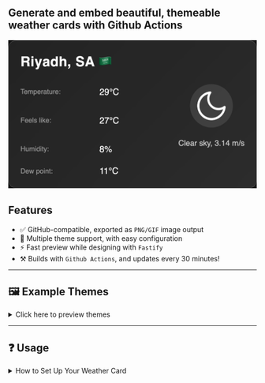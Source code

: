## Generate and embed beautiful, themeable weather cards with Github Actions

<p align="center">
  <img src="https://raw.githubusercontent.com/Shiawaseu/readme-weather-card/main/public/cards/weather-dark.png" alt="Weather Card" width="510" height="300"/>
</p>

## Features

- ✅ GitHub-compatible, exported as `PNG/GIF` image output
- 🎨 Multiple theme support, with easy configuration
- ⚡ Fast preview while designing with `Fastify`
- ⚒️ Builds with `Github Actions`, and updates every 30 minutes!


---

## 🖼️ Example Themes

<details>
  <summary>Click here to preview themes</summary>
  <br/>
  <table>
    <thead>
      <tr>
        <th>Theme</th>
        <th>Preview</th>
      </tr>
    </thead>
    <tbody>
      <tr>
        <td>Dark (Default)</td>
        <td><img src="https://raw.githubusercontent.com/Shiawaseu/readme-weather-card/main/public/cards/weather-dark.png" alt="Dark theme" /></td>
      </tr>
      <tr>
        <td>Light</td>
        <td><img src="https://raw.githubusercontent.com/Shiawaseu/readme-weather-card/main/public/cards/weather-light.png" alt="Light theme" /></td>
      </tr>
      <tr>
        <td>Plurple</td>
        <td><img src="https://raw.githubusercontent.com/Shiawaseu/readme-weather-card/main/public/cards/weather-plurple.png" alt="Plurple theme" /></td>
      </tr>
    </tbody>
  </table>
</details>


---

## ❓ Usage

<details>
  <summary>How to Set Up Your Weather Card</summary>
  <ol>
    <li>Clone or fork this repository</li>
    <li>Edit <code>/configuration/config.json</code> to match your city:
      <ul>
        <li>For city IDs, visit <a href="http://bulk.openweathermap.org/sample/">this page</a> or use the <a href="https://openweathermap.org/find">search tool</a> and copy the ID from the URL</li>
        <li>Longitude and latitude are <strong>optional</strong> but improve accuracy</li>
      </ul>
    </li>
    <li>Register at <a href="https://openweathermap.org/">OpenWeather</a> and create your API key <a href="https://home.openweathermap.org/api_keys">here</a></li>
    <li>Go to your GitHub repo's <strong>Settings &gt; Secrets and variables &gt; Actions &gt; Repository secrets</strong> and add:
      <ul>
        <li><code>OPENWEATHER_API_KEY</code> with your API key as the value</li>
      </ul>
    </li>
    <li>You're done! Optionally, add a new theme file to <code>/configuration/themes</code>:
      <ul>
        <li>Note: more themes = more compile time in the GitHub Actions workflow</li>
      </ul>
    </li>
  </ol>
</details>
